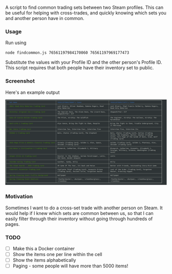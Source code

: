 A script to find common trading sets between two Steam profiles. This can be useful for helping with cross-trades, and quickly knowing which sets you and another person have in common. 


### Usage

Run using

    node findcommon.js 76561197984170060 76561197969177473


Substitute the values with your Profile ID and the other person's Profile ID.    
This script requires that both people have their inventory set to public. 

### Screenshot

Here's an example output

![screenshot](screenshot.png)


### Motivation
Sometimes I want to do a cross-set trade with another person on Steam.  It would help if I knew which sets are common between us, so that I can easily filter through their inventory without going through hundreds of pages.  

### TODO

- [ ] Make this a Docker container
- [ ] Show the items one per line within the cell
- [ ] Show the items alphabetically
- [ ] Paging - some people will have more than 5000 items!
